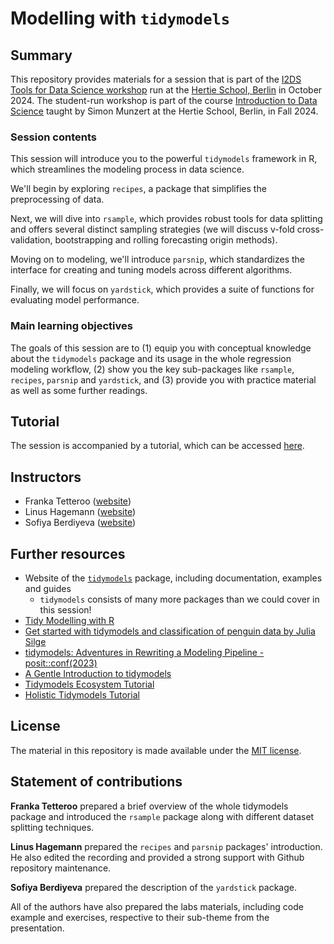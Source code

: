 # Modelling with `tidymodels`

## Summary

This repository provides materials for a session that is part of the [I2DS Tools for Data Science workshop](https://github.com/intro-to-data-science-24-workshop) run at the [Hertie School, Berlin](https://www.hertie-school.org/en/) in October 2024. The student-run workshop is part of the course [Introduction to Data Science](https://github.com/intro-to-data-science-24) taught by Simon Munzert at the Hertie School, Berlin, in Fall 2024.

### Session contents

This session will introduce you to the powerful `tidymodels` framework in R, which streamlines the modeling process in data science.

We'll begin by exploring `recipes`, a package that simplifies the preprocessing of data.

Next, we will dive into `rsample`, which provides robust tools for data splitting and offers several distinct sampling strategies (we will discuss v-fold cross-validation, bootstrapping and rolling forecasting origin methods).

Moving on to modeling, we'll introduce `parsnip`, which standardizes the interface for creating and tuning models across different algorithms.

Finally, we will focus on `yardstick`, which provides a suite of functions for evaluating model performance.

### Main learning objectives

The goals of this session are to (1) equip you with conceptual knowledge about the `tidymodels` package and its usage in the whole regression modeling workflow, (2) show you the key sub-packages like `rsample`, `recipes`, `parsnip` and `yardstick`, and (3) provide you with practice material as well as some further readings.


## Tutorial

The session is accompanied by a tutorial, which can be accessed [here](https://github.com/intro-to-data-science-24-workshop/12-tidymodels-tetteroo-hagemann-berdiyeva/blob/main/lab/12-tidymodels-lab.html).


## Instructors

- Franka Tetteroo ([website](https://github.com/FMTetteroo))
- Linus Hagemann ([website](https://github.com/linusha))
- Sofiya Berdiyeva ([website](https://github.com/sophiyaberdiyeva))


## Further resources

- Website of the [`tidymodels`](https://www.tidymodels.org/) package, including documentation, examples and guides
    - `tidymodels` consists of many more packages than we could cover in this session!
- [Tidy Modelling with R](https://www.tmwr.org/)
- [Get started with tidymodels and classification of penguin data by Julia Silge](https://www.youtube.com/watch?v=z57i2GVcdww)
- [tidymodels: Adventures in Rewriting a Modeling Pipeline - posit::conf(2023)](https://www.youtube.com/watch?v=R7XNqcCZnLg)
- [A Gentle Introduction to tidymodels](https://rviews.rstudio.com/2019/06/19/a-gentle-intro-to-tidymodels/)
- [Tidymodels Ecosystem Tutorial](https://rpubs.com/chenx/tidymodels_tutorial)
- [Holistic Tidymodels Tutorial](https://www.stepbystepdatascience.com/ml-with-tidymodels)


## License

The material in this repository is made available under the [MIT license](http://opensource.org/licenses/mit-license.php). 

## Statement of contributions

**Franka Tetteroo** prepared a brief overview of the whole tidymodels package and introduced the `rsample` package along with different dataset splitting techniques.

**Linus Hagemann** prepared the `recipes` and `parsnip` packages' introduction. He also edited the recording and provided a strong support with Github repository maintenance.

**Sofiya Berdiyeva** prepared the description of the `yardstick` package.

All of the authors have also prepared the labs materials, including code example and exercises, respective to their sub-theme from the presentation.
